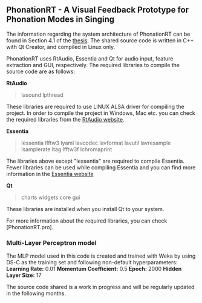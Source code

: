 ## PhonationRT - A Visual Feedback Prototype for Phonation Modes in Singing

The information regarding the system architecture of PhonationRT can be found in Section 4.1 of the [thesis](https://github.com/furkanyesiler/PhonationModes-MasterThesis/blob/master/MasterThesis-FurkanYesiler.pdf). The shared source code is written in C++ with Qt Creator, and compiled in Linux only.

PhonationRT uses RtAudio, Essentia and Qt for audio input, feature extraction and GUI, respectively. The required libraries to compile the source code are as follows: 

**RtAudio**
> lasound lpthread

These libraries are required to use LINUX ALSA driver for compiling the project. In order to compile the project in Windows, Mac etc. you can check the required libraries from the [RtAudio website](https://www.music.mcgill.ca/~gary/rtaudio/).

**Essentia**
> lessentia lfftw3 lyaml lavcodec lavformat lavutil lavresample lsamplerate ltag lfftw3f lchromaprint

The libraries above except "lessentia" are required to compile Essentia. Fewer libraries can be used while compiling Essentia and you can find more information in the [Essentia website](http://essentia.upf.edu/documentation/installing.html)

**Qt**
> charts widgets core gui

These libraries are installed when you install Qt to your system.

For more information about the required libraries, you can check [PhonationRT.pro].

### Multi-Layer Perceptron model
The MLP model used in this code is created and trained with Weka by using DS-C as the training set and following non-default hyperparameters: **Learning Rate:** 0.01 **Momentum Coefficient:** 0.5 **Epoch:** 2000 **Hidden Layer Size:** 17 

The source code shared is a work in progress and will be regularly updated in the following months.
